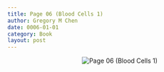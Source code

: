 ```yaml
---
title: Page 06 (Blood Cells 1)
author: Gregory M Chen
date: 0006-01-01
category: Book
layout: post
---
```


<p style="text-align:center;"><img src="{{site.baseurl}}/assets/Graphics_v3.3/Page06_Blood-Cells-1.png" alt="Page 06 (Blood Cells 1)" style="max-height: calc(100vh - 30px - 100px);"/></p>
